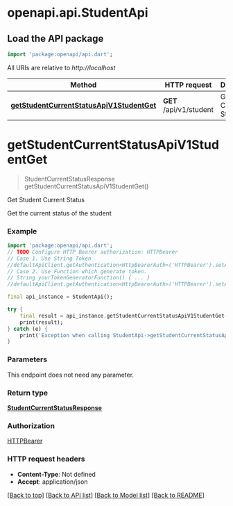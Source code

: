# openapi.api.StudentApi

## Load the API package
```dart
import 'package:openapi/api.dart';
```

All URIs are relative to *http://localhost*

Method | HTTP request | Description
------------- | ------------- | -------------
[**getStudentCurrentStatusApiV1StudentGet**](StudentApi.md#getstudentcurrentstatusapiv1studentget) | **GET** /api/v1/student | Get Student Current Status


# **getStudentCurrentStatusApiV1StudentGet**
> StudentCurrentStatusResponse getStudentCurrentStatusApiV1StudentGet()

Get Student Current Status

Get the current status of the student

### Example
```dart
import 'package:openapi/api.dart';
// TODO Configure HTTP Bearer authorization: HTTPBearer
// Case 1. Use String Token
//defaultApiClient.getAuthentication<HttpBearerAuth>('HTTPBearer').setAccessToken('YOUR_ACCESS_TOKEN');
// Case 2. Use Function which generate token.
// String yourTokenGeneratorFunction() { ... }
//defaultApiClient.getAuthentication<HttpBearerAuth>('HTTPBearer').setAccessToken(yourTokenGeneratorFunction);

final api_instance = StudentApi();

try {
    final result = api_instance.getStudentCurrentStatusApiV1StudentGet();
    print(result);
} catch (e) {
    print('Exception when calling StudentApi->getStudentCurrentStatusApiV1StudentGet: $e\n');
}
```

### Parameters
This endpoint does not need any parameter.

### Return type

[**StudentCurrentStatusResponse**](StudentCurrentStatusResponse.md)

### Authorization

[HTTPBearer](../README.md#HTTPBearer)

### HTTP request headers

 - **Content-Type**: Not defined
 - **Accept**: application/json

[[Back to top]](#) [[Back to API list]](../README.md#documentation-for-api-endpoints) [[Back to Model list]](../README.md#documentation-for-models) [[Back to README]](../README.md)

